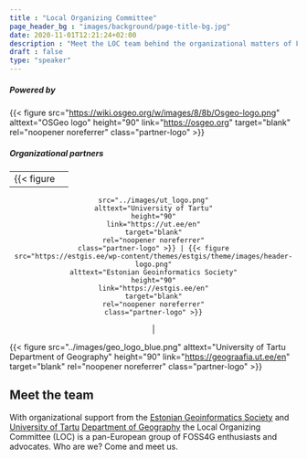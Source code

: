 ```yaml
---
title : "Local Organizing Committee"
page_header_bg : "images/background/page-title-bg.jpg"
date: 2020-11-01T12:21:24+02:00
description : "Meet the LOC team behind the organizational matters of FOSS4G Europe 2024."
draft : false
type: "speaker"
---
```


<style>
  .partner-logo img {
    padding: 10px 20px 10px 20px;
  }
</style>

##### Powered by

{{< figure
    src="https://wiki.osgeo.org/w/images/8/8b/Osgeo-logo.png"
    alttext="OSGeo logo"
    height="90"
    link="https://osgeo.org"
    target="blank"
    rel="noopener noreferrer"
    class="partner-logo" >}}

##### Organizational partners
<center>

|  |  |
|:-|:-:|
| {{< figure
    src="../images/ut_logo.png"
    alttext="University of Tartu"
    height="90"
    link="https://ut.ee/en"
    target="blank"
    rel="noopener noreferrer"
    class="partner-logo" >}} | {{< figure
    src="https://estgis.ee/wp-content/themes/estgis/theme/images/header-logo.png"
    alttext="Estonian Geoinformatics Society"
    height="90"
    link="https://estgis.ee/en"
    target="blank"
    rel="noopener noreferrer"
    class="partner-logo" >}}
|

</center>

{{< figure
    src="../images/geo_logo_blue.png"
    alttext="University of Tartu Department of Geography"
    height="90"
    link="https://geograafia.ut.ee/en"
    target="blank"
    rel="noopener noreferrer"
    class="partner-logo" >}}


## Meet the team

With organizational support from the
<u>[Estonian Geoinformatics Society](https://estgis.ee/en)</u>
and <u>[University of Tartu](https://ut.ee/en)</u>
<u>[Department of Geography](https://geograafia.ut.ee/en)</u>
the Local Organizing Committee (LOC) is a pan-European group of FOSS4G
enthusiasts and advocates. Who are we? Come and meet us.

